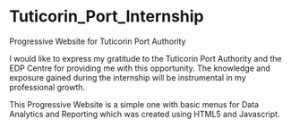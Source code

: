 # Tuticorin_Port_Internship
Progressive Website for Tuticorin Port Authority


I would like to express my gratitude to the Tuticorin Port Authority and the EDP Centre for providing me with this opportunity. The knowledge and exposure gained during the internship will be instrumental in my professional growth.



This Progressive Website is a simple one with basic menus for Data Analytics and Reporting which was created using HTML5 and Javascript.

